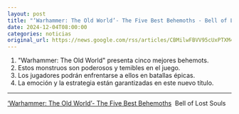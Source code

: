 ```yaml
---
layout: post
title: "‘Warhammer: The Old World’- The Five Best Behemoths - Bell of Lost Souls"
date: 2024-12-04T08:00:00
categories: noticias
original_url: https://news.google.com/rss/articles/CBMilwFBVV95cUxPTXM4WDVGajhyUUJ0ZnF2WG1kUGRuMmQ1ZzR0NzE1SFJBRlVkQnZYTm5tMkpLVHRpTTEtODRPUURKcDlISGJWLXltdzRjU2M2MFdoMklUWElRSEN5Z0loeHRvTVdUdHVVVmhtQ29MdUtVQWxJQ1hFMnM5c3NkVG9XUHJhZUFZSjlSbTA1dkxHZTZLS1pwTFlv?oc=5
---
```



1. "Warhammer: The Old World" presenta cinco mejores behemots.
2. Estos monstruos son poderosos y temibles en el juego.
3. Los jugadores podrán enfrentarse a ellos en batallas épicas.
4. La emoción y la estrategia están garantizadas en este nuevo título.


---


[‘Warhammer: The Old World’- The Five Best Behemoths](https://news.google.com/rss/articles/CBMilwFBVV95cUxPTXM4WDVGajhyUUJ0ZnF2WG1kUGRuMmQ1ZzR0NzE1SFJBRlVkQnZYTm5tMkpLVHRpTTEtODRPUURKcDlISGJWLXltdzRjU2M2MFdoMklUWElRSEN5Z0loeHRvTVdUdHVVVmhtQ29MdUtVQWxJQ1hFMnM5c3NkVG9XUHJhZUFZSjlSbTA1dkxHZTZLS1pwTFlv?oc=5)  Bell of Lost Souls